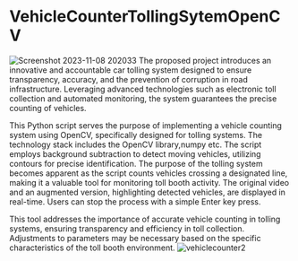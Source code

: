# VehicleCounterTollingSytemOpenCV
![Screenshot 2023-11-08 202033](https://github.com/ANUJT65/VehicleCounterTollingSytemOpenCV/assets/123918593/33f884dc-a861-4c7c-b433-416b2e7e2c23)
The proposed project introduces an innovative and accountable car tolling system designed to ensure transparency, accuracy, and the prevention of corruption in road infrastructure. Leveraging advanced technologies such as electronic toll collection and automated monitoring, the system guarantees the precise counting of vehicles. 

This Python script serves the purpose of implementing a vehicle counting system using OpenCV, specifically designed for tolling systems.
The technology stack includes the OpenCV library,numpy etc. The script employs background subtraction to detect moving vehicles, utilizing contours for precise identification.
The purpose of the tolling system becomes apparent as the script counts vehicles crossing a designated line, making it a valuable tool for monitoring toll booth activity.
The original video and an augmented version, highlighting detected vehicles, are displayed in real-time.
Users can stop the process with a simple Enter key press.

This tool addresses the importance of accurate vehicle counting in tolling systems, ensuring transparency and efficiency in toll collection. Adjustments to parameters may be necessary based on the specific characteristics of the toll booth environment.
![vehiclecounter2](https://github.com/ANUJT65/VehicleCounterTollingSytemOpenCV/assets/123918593/02b3fa73-2a5a-46b1-b226-5138609abaee)
